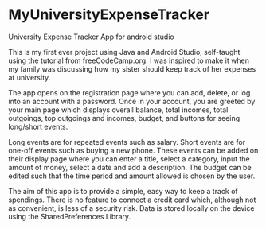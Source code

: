 # MyUniversityExpenseTracker
University Expense Tracker App for android studio

This is my first ever project using Java and Android Studio, self-taught using the tutorial from freeCodeCamp.org. I was inspired to make it when my 
family was discussing how my sister should keep track of her expenses at university.

The app opens on the registration page where you can add, delete, or log into an account with a password. Once in your account, you are greeted by your main page which displays overall balance, total incomes, total outgoings, top outgoings and incomes, budget, and buttons for seeing long/short events.

Long events are for repeated events such as salary. Short events are for one-off events such as buying a new phone. These events can be added on their display page where you can enter a title, select a category, input the amount of money, select a date and add a description. The budget can be edited such that the time period and amount allowed is chosen by the user.

The aim of this app is to provide a simple, easy way to keep a track of spendings. There is no feature to connect a credit card which, although not as convenient, is less of a security risk. Data is stored locally on the device using the SharedPreferences Library.
